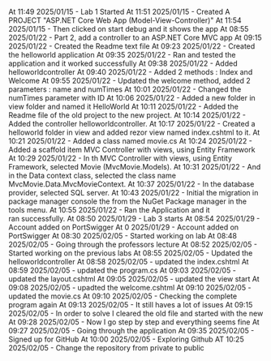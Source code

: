 At 11:49 2025/01/15 - Lab 1 Started
At 11:51 2025/01/15 - Created A PROJECT "ASP.NET Core Web App (Model-View-Controller)"
At 11:54 2025/01/15 - Then clicked on start debug and it shows the app
At 08:55 2025/01/22 - Part 2, add a controller to an ASP.NET Core MVC app
At 09:15 2025/01/22 - Created the Readme text file
At 09:23 2025/01/22 - Created the helloworld application
At 09:35 2025/01/22 - Ran and tested the application and it worked successfully
At 09:38 2025/01/22 - Added helloworldcontroller
At 09:40 2025/01/22 - Added 2 methods : Index and Welcome
At 09:55 2025/01/22 - Updated the welcome method, added 2 parameters : name and numTimes
At 10:01 2025/01/22 - Changed the numTimes parameter with ID
At 10:06 2025/01/22 - Added a new folder in view folder and named it HelloWorld
At 10:11 2025/01/22 - Added the Readme file of the old project to the new project.
At 10:14 2025/01/22 - Added the controller helloworldcontroller.
At 10:17 2025/01/22 - Created a helloworld folder in view and added rezor view named index.cshtml to it.
At 10:21 2025/01/22 - Added a class named movie.cs
At 10:24 2025/01/22 - Added a scaffold item MVC Controller with views, using Entity Framework 
At 10:29 2025/01/22 - In th MVC Controller with views, using Entity Framework, selected Movie (MvcMovie.Models).
At 10:31 2025/01/22 - And in the Data context class, selected the class name MvcMovie.Data.MvcMovieContext.
At 10:37 2025/01/22 - In the database provider, selected SQL server.
At 10:43 2025/01/22 - Initial the migration in package manager console the from the NuGet Package manager in the tools menu.
At 10:55 2025/01/22 - Ran the Application and it ran successfully.
At 08:50 2025/01/29 - Lab 3 starts
At 08:54 2025/01/29 - Account added on PortSwigger
At 0 2025/01/29 - Account added on PortSwigger
At 08:30 2025/02/05 - Started working on lab
At 08:48 2025/02/05 - Going through the professors lecture
At 08:52 2025/02/05 - Started working on the previous labs
At 08:55 2025/02/05 - Updated the helloworldcontroller
At 08:58 2025/02/05 - updated the index.cshtml
At 08:59 2025/02/05 - updated the program.cs
At 09:03 2025/02/05 - updated the layout.cshtml
At 09:05 2025/02/05 - updated the view start
At 09:08 2025/02/05 - upadted the welcome.cshtml
At 09:10 2025/02/05 - updated the movie.cs
At 09:10 2025/02/05 - Checking the complete program again
At 09:13 2025/02/05 - It still haves a lot of issues
At 09:15 2025/02/05 - In order to solve I cleared the old file and started with the new
At 09:28 2025/02/05 - Now I go step by step and everything seems fine
At 09:27 2025/02/05 - Going through the application
At 09:35 2025/02/05 - Signed up for GitHub
At 10:00 2025/02/05 - Exploring Github
AT 10:25 2025/02/05 - Change the repository from private to public
